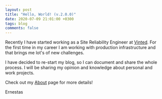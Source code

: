 ```yaml
---
layout: post
title: "Hello, World! (v.2.0.0)"
date: 2020-07-09 21:01:00 +0300
tags: blog
comments: false
---
```

Recently I have started working as a Site Reliability Engineer at [Vinted](https://vinted.com). For the first time in my career I am working with production infrastructure and that brings me lot's of new challenges.

I have decided to re-start my blog, so I can document and share the whole process. I will be sharing my opinion and knowledge about personal and work projects.

Check out my [About](/about) page for more details!

Ernestas
